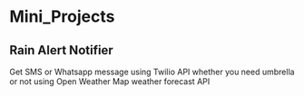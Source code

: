 # Mini_Projects

## Rain Alert Notifier
Get SMS or Whatsapp message using Twilio API whether you need umbrella or not using Open Weather Map weather forecast API
